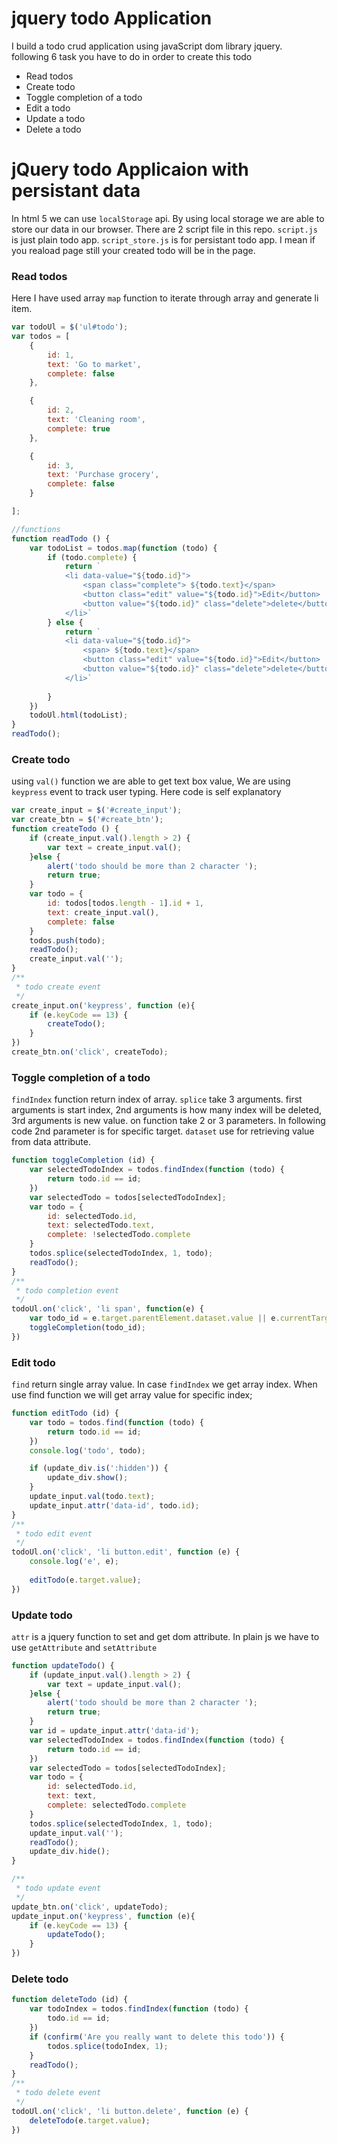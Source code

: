 # jquery todo Application
I build a todo crud application using javaScript dom library jquery.    
following 6 task you have to do in order to create this todo
* Read todos
* Create todo
* Toggle completion of a todo
* Edit a todo
* Update a todo
* Delete a todo

# jQuery todo Applicaion with persistant data   
In html 5 we can use `localStorage` api. By using local storage we are able to store our data in our browser. There are 2 script file in this repo. `script.js` is just plain todo app. `script_store.js` is for persistant todo app. I mean if you reaload page still your created todo will be in the page. 
### Read todos
Here I have used array `map` function to iterate through array and generate li item.
~~~js
var todoUl = $('ul#todo');
var todos = [
    {
        id: 1,
        text: 'Go to market',
        complete: false
    },

    {
        id: 2,
        text: 'Cleaning room',
        complete: true
    },

    {
        id: 3,
        text: 'Purchase grocery',
        complete: false
    }

];

//functions
function readTodo () {
    var todoList = todos.map(function (todo) {
        if (todo.complete) {
            return `
            <li data-value="${todo.id}"> 
                <span class="complete"> ${todo.text}</span>
                <button class="edit" value="${todo.id}">Edit</button>
                <button value="${todo.id}" class="delete">delete</button>
            </li>`
        } else {
            return `
            <li data-value="${todo.id}"> 
                <span> ${todo.text}</span>
                <button class="edit" value="${todo.id}">Edit</button>
                <button value="${todo.id}" class="delete">delete</button>
            </li>`
            
        }
    })
    todoUl.html(todoList);
}
readTodo();
~~~

### Create todo
using `val()`  function we are able to get text box value, We are using `keypress` event to track user typing. Here code is self explanatory    
~~~js
var create_input = $('#create_input');
var create_btn = $('#create_btn');
function createTodo () {
    if (create_input.val().length > 2) {
        var text = create_input.val();
    }else {
        alert('todo should be more than 2 character ');
        return true;
    }
    var todo = {
        id: todos[todos.length - 1].id + 1,
        text: create_input.val(),
        complete: false
    }
    todos.push(todo);
    readTodo();
    create_input.val('');
}
/**
 * todo create event
 */
create_input.on('keypress', function (e){
    if (e.keyCode == 13) {
        createTodo();
    }
})
create_btn.on('click', createTodo);
~~~

### Toggle completion of a todo
`findIndex` function return index of array. `splice` take 3 arguments. first arguments is start index, 2nd arguments is how many index will be deleted, 3rd arguments is new value. 
on function take 2 or 3 parameters. In following code 2nd parameter is for specific target.  `dataset` use for retrieving value from data attribute.
~~~js
function toggleCompletion (id) {
    var selectedTodoIndex = todos.findIndex(function (todo) {
        return todo.id == id;
    })
    var selectedTodo = todos[selectedTodoIndex];
    var todo = {
        id: selectedTodo.id,
        text: selectedTodo.text,
        complete: !selectedTodo.complete
    }
    todos.splice(selectedTodoIndex, 1, todo);
    readTodo();
}
/**
 * todo completion event
 */
todoUl.on('click', 'li span', function(e) {
    var todo_id = e.target.parentElement.dataset.value || e.currentTarget.parentElement.dataset.value;
    toggleCompletion(todo_id);
})
~~~

### Edit todo
`find` return single array value. In case `findIndex` we get array index. When use find function we will get array value for specific index;
~~~js
function editTodo (id) {
    var todo = todos.find(function (todo) {
        return todo.id == id;
    })
    console.log('todo', todo);

    if (update_div.is(':hidden')) {
        update_div.show();
    }
    update_input.val(todo.text);
    update_input.attr('data-id', todo.id);
}
/**
 * todo edit event
 */
todoUl.on('click', 'li button.edit', function (e) {
    console.log('e', e);
    
    editTodo(e.target.value);
})
~~~

### Update todo
`attr` is a jquery function to set and get dom attribute. In plain js we have to use `getAttribute` and `setAttribute`
~~~js
function updateTodo() {
    if (update_input.val().length > 2) {
        var text = update_input.val();
    }else {
        alert('todo should be more than 2 character ');
        return true;
    }
    var id = update_input.attr('data-id');
    var selectedTodoIndex = todos.findIndex(function (todo) {
        return todo.id == id;
    })
    var selectedTodo = todos[selectedTodoIndex];
    var todo = {
        id: selectedTodo.id,
        text: text,
        complete: selectedTodo.complete
    }
    todos.splice(selectedTodoIndex, 1, todo);
    update_input.val('');
    readTodo();
    update_div.hide();
}

/**
 * todo update event
 */
update_btn.on('click', updateTodo);
update_input.on('keypress', function (e){
    if (e.keyCode == 13) {
        updateTodo();
    }
})

~~~


### Delete todo
~~~js
function deleteTodo (id) {
    var todoIndex = todos.findIndex(function (todo) {
        todo.id == id;
    }) 
    if (confirm('Are you really want to delete this todo')) {
        todos.splice(todoIndex, 1);
    }
    readTodo();
}
/**
 * todo delete event
 */
todoUl.on('click', 'li button.delete', function (e) {
    deleteTodo(e.target.value);
})
~~~
